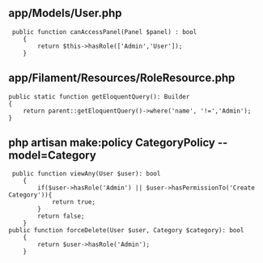 ## app/Models/User.php
```
 public function canAccessPanel(Panel $panel) : bool
    {
        return $this->hasRole(['Admin','User']);
    }
```
## app/Filament/Resources/RoleResource.php
```
public static function getEloquentQuery(): Builder
{
    return parent::getEloquentQuery()->where('name', '!=','Admin');
}
```

## php artisan make:policy CategoryPolicy --model=Category
```
 public function viewAny(User $user): bool
    {
        if($user->hasRole('Admin') || $user->hasPermissionTo('Create Category')){
            return true;
        }
        return false;
    }
public function forceDelete(User $user, Category $category): bool
    {
        return $user->hasRole('Admin');
    }
```

